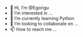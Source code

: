 - 👋 Hi, I’m @Egorigu
- 👀 I’m interested in ...
- 🌱 I’m currently learning Python
- 💞️ I’m looking to collaborate on ...
- 📫 How to reach me ...

<!---
Egorigu/Egorigu is a ✨ special ✨ repository because its `README.md` (this file) appears on your GitHub profile.
You can click the Preview link to take a look at your changes.
--->
